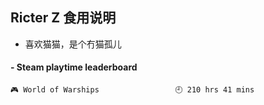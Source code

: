 ## Ricter Z 食用说明
- 喜欢猫猫，是个冇猫孤儿

<!-- steam-box start -->
#### - Steam playtime leaderboard
```text
🎮 World of Warships                 🕘 210 hrs 41 mins
```
<!-- Powered by https://github.com/YouEclipse/steam-box . -->
<!-- steam-box end -->
